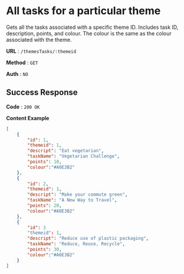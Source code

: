 # All tasks for a particular theme
Gets all the tasks associated with a specific theme ID. Includes task ID, description, points, and colour. The colour is the same as the colour associated with the theme. 

**URL** : `/themesTasks/:themeid`

**Method** : `GET`

**Auth** : `NO`


## Success Response
**Code** : `200 OK`

**Content Example**

```json
[
    {
        "id": 1,
        "themeid": 1,
        "descript": "Eat vegetarian",
        "taskName": "Vegetarian Challenge",
        "points": 10,
        "colour":"#A0E3B2"
    },
    {
        "id": 2,
        "themeid": 1,
        "descript": "Make your commute green",
        "taskName": "A New Way to Travel",
        "points": 20,
        "colour":"#A0E3B2"
    },
    {
        "id": 3
        "themeid": 1,
        "descript": "Reduce use of plastic packaging",
        "taskName": "Reduce, Reuse, Recycle",
        "points": 30,
        "colour":"#A0E3B2"
    }
]
```
